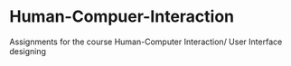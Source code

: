 # Human-Compuer-Interaction
Assignments for the course Human-Computer Interaction/ User Interface designing
